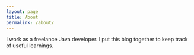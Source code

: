 ```yaml
---
layout: page
title: About
permalink: /about/
---
```


I work as a freelance Java developer.
I put this blog together to keep track of useful learnings.
